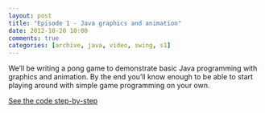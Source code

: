 ```yaml
---
layout: post
title: "Episode 1 - Java graphics and animation"
date: 2012-10-20 10:00
comments: true
categories: [archive, java, video, swing, s1]
---
```


<div class="vidwrap1">
  <div class="vidwrap2">
    <div class="youtube" id="kLAgmnZzeXc"></div>
  </div>
</div>

We’ll be writing a pong game to demonstrate basic Java programming with graphics and animation. By the end you’ll know enough to be able to start playing around with simple game programming on your own.

<a href="https://github.com/buildsomethingawesome/121020-pong/commits/master">See the code step-by-step</a>